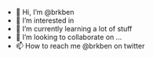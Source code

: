 - 👋 Hi, I’m @brkben
- 👀 I’m interested in
- 🌱 I’m currently learning a lot of stuff
- 💞️ I’m looking to collaborate on ...
- 📫 How to reach me @brkben on twitter

<!---
brkben/brkben is a ✨ special ✨ repository because its `README.md` (this file) appears on your GitHub profile.
You can click the Preview link to take a look at your changes.
--->
